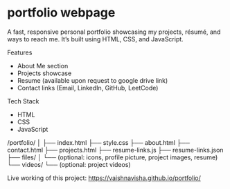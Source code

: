 # portfolio webpage
A fast, responsive personal portfolio showcasing my projects, résumé, and ways to reach me.
It’s built using HTML, CSS, and JavaScript.

Features
- About Me section
- Projects showcase
- Resume (available upon request to google drive link)
- Contact links (Email, LinkedIn, GitHub, LeetCode)

Tech Stack
- HTML
- CSS
- JavaScript

/portfolio/
│
├── index.html
├── style.css
├── about.html
├── contact.html
├── projects.html
├── resume-links.js
├── resume-links.json
├── files/
│ └── (optional: icons, profile picture, project images, resume)
└── videos/
└── (optional: project videos)

Live working of this project:
https://vaishnavisha.github.io/portfolio/

